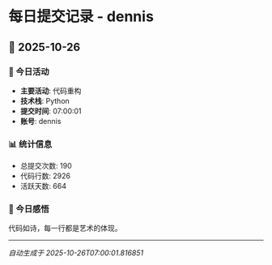 # 每日提交记录 - dennis

## 📅 2025-10-26

### 🎯 今日活动
- **主要活动**: 代码重构
- **技术栈**: Python
- **提交时间**: 07:00:01
- **账号**: dennis

### 📊 统计信息
- 总提交次数: 190
- 代码行数: 2926
- 活跃天数: 664

### 💭 今日感悟
代码如诗，每一行都是艺术的体现。

---
*自动生成于 2025-10-26T07:00:01.816851*
